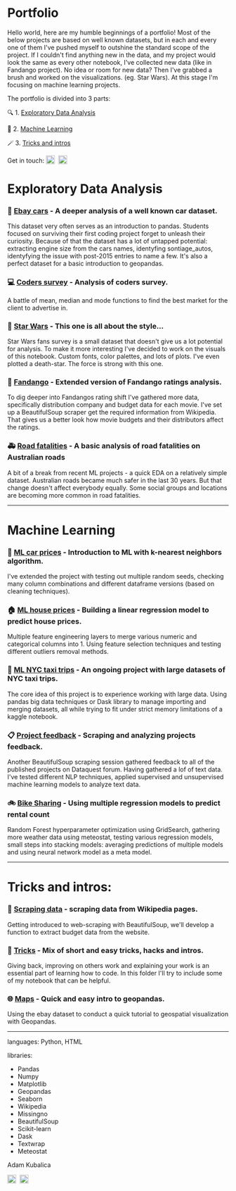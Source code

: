 # Portfolio
Hello world, here are my humble beginnings of a portfolio! Most of the below projects are based on well known datasets, but in each and every one of them I've pushed myself to outshine the standard scope of the project.  If I couldn't find anything new in the data, and my project would look the same as every other notebook, I've collected new data (like in Fandango project). No idea or room for new data? Then I've grabbed a brush and worked on the visualizations. (eg. Star Wars). At this stage I'm focusing on machine learning projects. 

The portfolio is divided into 3 parts:

🔍 1. [Exploratory Data Analysis](https://github.com/grumpyclimber/portfolio#exploratory-data-analysis)  

🎰 2. [Machine Learning](#ml)

🪄 3. [Tricks and intros](#intros)

Get in touch: <td><a href="https://linkedin.com/in/kubalica" target="_blank" rel="noopener"><img src="https://icon.signature.email/social/linkedin-square-small-0077b5-FFFFFF.png" alt="LinkedIn icon" width="20" height="20" border="0" valign="bottom"/></a>&nbsp;&nbsp;<a href="https://stackoverflow.com/users/16519424/adam-kubalica" target="_blank" rel="noopener"><img src="https://icon.signature.email/social/stackoverflow-square-small-f48024-FFFFFF.png" alt="Stack icon" width="20" height="20" border="0"  valign="bottom" /></a>&nbsp;&nbsp;</td>

<a name="eda"></a>
# Exploratory Data Analysis

### :car: [Ebay cars](https://github.com/grumpyclimber/portfolio/tree/main/eda/ebay) - A deeper analysis of a well known car dataset. 
This dataset very often serves as an introduction to pandas. Students focused on surviving their first coding project forget to unleash their curiosity. Because of that the dataset has a lot of untapped potential: extracting engine size from the cars names, identyfing sontiage_autos, identyfying the issue with post-2015 entries to name a few. It's also a perfect dataset for a basic introduction to geopandas.

### :computer:  [Coders survey](https://github.com/grumpyclimber/portfolio/tree/main/eda/coders_survey) - Analysis of coders survey. 
A battle of mean, median and mode functions to find the best market for the client to advertise in. 

### 👾 [Star Wars](https://github.com/grumpyclimber/portfolio/tree/main/eda/star_wars) - This one is all about the style... 
Star Wars fans survey is a small dataset that doesn't give us a lot potential for analysis. To make it more interesting I've decided to work on the visuals of this notebook. Custom fonts, color palettes, and lots of plots. I've even plotted a death-star. The force is strong with this one.

###  :movie_camera: [Fandango](https://github.com/grumpyclimber/portfolio/tree/main/eda/fandango) - Extended version of Fandango ratings analysis. 
To dig deeper into Fandangos rating shift I've gathered more data, specifically distribution company and budget data for each movie. I've set up a BeautifulSoup scraper get the required information from Wikipedia. That gives us a better look how movie budgets and their distributors affect the ratings.   

### 🚑 [Road fatalities](https://github.com/grumpyclimber/portfolio/tree/main/straya_road_deaths) - A basic analysis of road fatalities on Australian roads
A bit of a break from recent ML projects - a quick EDA on a relatively simple dataset. Australian roads became much safer in the last 30 years. But that change doesn't affect everybody equally. Some social groups and locations are becoming more common in road fatalities.

---
<a name="ml"></a>
# Machine Learning

### 🚙 [ML car prices](https://github.com/grumpyclimber/portfolio/tree/main/ml/intro_car_prices) - Introduction to ML with k-nearest neighbors algorithm. 
I've extended the project with testing out multiple random seeds, checking many column combinations and different dataframe versions (based on cleaning techniques).

### 🏠 [ML house prices](https://github.com/grumpyclimber/portfolio/tree/main/ml/house_prices) - Building a linear regression model to predict house prices.
Multiple feature engineering layers to merge various numeric and categorical columns into 1. Using feature selection techniques and testing different outliers removal methods. 
### :taxi: [ML NYC taxi trips](https://github.com/grumpyclimber/portfolio/tree/main/ml/taxis_large) - An ongoing project with large datasets of NYC taxi trips.
The core idea of this project is to experience working with large data. Using pandas big data techniques or Dask library to manage importing and merging  datasets, all while trying to fit under strict memory limitations of a kaggle notebook.

### 📋 [Project feedback](https://github.com/grumpyclimber/portfolio/tree/main/ml/nlp_feedback) -  Scraping and analyzing projects feedback. 
Another BeautifulSoup scraping session gathered feedback to all of the published projects on Dataquest forum. Having gathered a lof of text data. I've tested different NLP techniques, applied supervised and unsupervised machine learning models to analyze text data.  

### 🚲 [Bike Sharing](https://github.com/grumpyclimber/portfolio/tree/main/ml/bikes) - Using multiple regression models to predict rental count
Random Forest hyperparameter optimization using GridSearch, gathering more weather data using meteostat, testing various regression models, small steps into stacking models: averaging predictions of multiple models and using neural network model as a meta model. 

---
<a name="intros"></a>
# Tricks and intros:
### 🔡 [Scraping data](https://github.com/grumpyclimber/portfolio/tree/main/wiki_scrape) - scraping data from Wikipedia pages.
Getting introduced to web-scraping with BeautifulSoup, we'll develop a function to extract budget data from the website. 

### :fishing_pole_and_fish: <a href="https://github.com/grumpyclimber/portfolio/tree/main/tricks">Tricks</a> - Mix of short and easy tricks, hacks and intros.
Giving back, improving on others work and explaining your work is an essential part of learning how to code. In this folder I'll try to include some of my notebook that can be helpful. 

### :globe_with_meridians: <a href="https://github.com/grumpyclimber/portfolio/tree/main/maps">Maps</a> - Quick and easy intro to geopandas.
Using the ebay dataset to conduct a quick tutorial to geospatial visualization with Geopandas.


---

languages: Python, HTML

libraries: 
* Pandas
* Numpy
* Matplotlib
* Geopandas
* Seaborn
* Wikipedia
* Missingno
* BeautifulSoup
* Scikit-learn
* Dask
* Textwrap
* Meteostat

Adam Kubalica
<td><a href="https://linkedin.com/in/kubalica" target="_blank" rel="noopener"><img src="https://icon.signature.email/social/linkedin-square-small-0077b5-FFFFFF.png" alt="LinkedIn icon" width="20" height="20" border="0" /></a>&nbsp;&nbsp;<a href="https://stackoverflow.com/users/16519424/adam-kubalica" target="_blank" rel="noopener"><img src="https://icon.signature.email/social/stackoverflow-square-small-f48024-FFFFFF.png" alt="Stack icon" width="20" height="20" border="0" /></a>&nbsp;&nbsp;</td>
